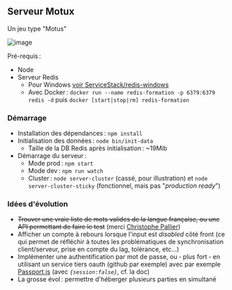 ## Serveur Motux

Un jeu type "Motus"

![image](https://user-images.githubusercontent.com/214067/84530406-662cff00-ace3-11ea-88a8-08d9ae5899d3.png)

Pré-requis :

- Node
- Serveur Redis
  - Pour Windows [voir ServiceStack/redis-windows](https://github.com/ServiceStack/redis-windows)
  - Avec Docker : `docker run --name redis-formation -p 6379:6379 redis -d` puis `docker [start|stop|rm] redis-formation`

### Démarrage

- Installation des dépendances : `npm install`
- Initialisation des données : `node bin/init-data`
  - Taille de la DB Redis après initialisation : ~19Mib
- Démarrage du serveur :
  - Mode prod : `npm start`
  - Mode dev : `npm run watch`
  - Cluster : `node server-cluster` (cassé, pour illustration) et `node server-cluster-sticky` (fonctionnel, mais pas "_production ready_")

### Idées d'évolution

- ~~Trouver une vraie liste de mots valides de la langue française, ou une API permettant de faire le test~~ (merci [Christophe Pallier](http://www.pallier.org/liste-de-mots-francais.html))
- Afficher un compte à rebours lorsque l'input est _disabled_ côté front (ce qui permet de réfléchir à toutes les problématiques de synchronisation client/serveur, prise en compte du lag, tolérance, etc…)
- Implémenter une authentification par mot de passe, ou ‑ plus fort ‑ en utilisant un service tiers oauth (github par exemple) avec par exemple [Passport.js](http://www.passportjs.org/) (avec _`{session:false}`_, cf. la doc)
- La grosse évol : permettre d'héberger plusieurs parties en simultané
